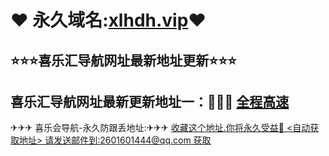#            ❤ 永久域名:<a href="https://xlhdh.vip">xlhdh.vip</a>❤
  <h2>⭐⭐⭐喜乐汇导航网址最新地址更新⭐⭐⭐</h2>
  	</div>
  <h2>喜乐汇导航网址最新更新地址一：🚗🚗🚗 <a href="https://xlhdh.vip">全程高速</a> </h2>
  </div>
  </div>
  </div>
  ✈✈✈   喜乐会导航-永久防跟丢地址:✈✈✈  <a href="https://github.com/lEEw9/17xrk">收藏这个地址.你将永久受益👙
	</div>
	</div>
  <自动获取地址> 请发送邮件到:2601601444@qq.com 获取
	</div>
  	</div>
    	</div>
      	</div>
